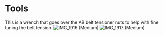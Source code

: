 
# Tools
This is a wrench that goes over the AB belt tensioner nuts to help with fine tuning the belt tension.
![IMG_1916 (Medium)](https://user-images.githubusercontent.com/85077660/152629218-7e89bd77-3347-429a-a88f-4fd38c0af301.JPG)
![IMG_1917 (Medium)](https://user-images.githubusercontent.com/85077660/152629220-cd28dbe7-2319-42d4-ac1c-7691034d256d.JPG)
